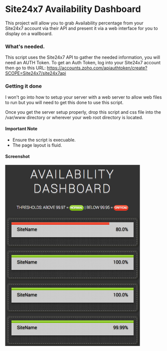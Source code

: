 # Site24x7 Availability Dashboard
This project will allow you to grab Availability percentage from your Site24x7 account via their API and present it via a web interface for you to display on a wallboard.

### What's needed.
This script uses the Site24x7 API to gather the needed information, you will need an AUTH Token. To get an Auth Token, log into your Site24x7 account then go to this URL:
https://accounts.zoho.com/apiauthtoken/create?SCOPE=Site24x7/site24x7api

### Getting it done
I won't go into how to setup your server with a web server to allow web files to run but you will need to get this done to use this script.

Once you get the server setup properly, drop this script and css file into the /var/www directory or wherever your web root directory is located.

#### Important Note
* Ensure the script is execuable.
* The page layout is fluid.

#### Screenshot
![availability-dashboard](https://raw.githubusercontent.com/Computero/Monitoring/master/Site24x7/availability-dashboard/Availability-Dashboard.png?raw=true "Availability Dashboard")
